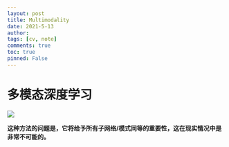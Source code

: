 ```yaml
---
layout: post
title: Multimodality
date: 2021-5-13
author: 
tags: [cv, note]
comments: true
toc: true
pinned: False
---
```


<!-- more -->

# 
# 
# 多模态深度学习

![](https://mmbiz.qpic.cn/mmbiz_png/KYSDTmOVZvo1EdSn7KVmTx1gBibXH6D0lr5gvdcY3k8VG7zSA5X5d5ibXPvDgpibMo6A1tHCOkiaV4q605bDCRicMTg/640?wx_fmt=png&tp=webp&wxfrom=5&wx_lazy=1&wx_co=1)


**这种方法的问题是，它将给予所有子网络/模式同等的重要性，这在现实情况中是非常不可能的。**

